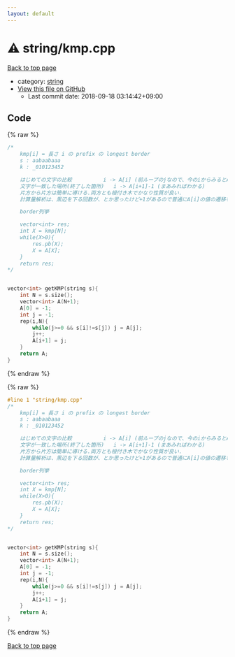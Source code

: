 ```yaml
---
layout: default
---
```


<!-- mathjax config similar to math.stackexchange -->
<script type="text/javascript" async
  src="https://cdnjs.cloudflare.com/ajax/libs/mathjax/2.7.5/MathJax.js?config=TeX-MML-AM_CHTML">
</script>
<script type="text/x-mathjax-config">
  MathJax.Hub.Config({
    TeX: { equationNumbers: { autoNumber: "AMS" }},
    tex2jax: {
      inlineMath: [ ['$','$'] ],
      processEscapes: true
    },
    "HTML-CSS": { matchFontHeight: false },
    displayAlign: "left",
    displayIndent: "2em"
  });
</script>

<script type="text/javascript" src="https://cdnjs.cloudflare.com/ajax/libs/jquery/3.4.1/jquery.min.js"></script>
<script src="https://cdn.jsdelivr.net/npm/jquery-balloon-js@1.1.2/jquery.balloon.min.js" integrity="sha256-ZEYs9VrgAeNuPvs15E39OsyOJaIkXEEt10fzxJ20+2I=" crossorigin="anonymous"></script>
<script type="text/javascript" src="../../assets/js/copy-button.js"></script>
<link rel="stylesheet" href="../../assets/css/copy-button.css" />


# :warning: string/kmp.cpp

<a href="../../index.html">Back to top page</a>

* category: <a href="../../index.html#b45cffe084dd3d20d928bee85e7b0f21">string</a>
* <a href="{{ site.github.repository_url }}/blob/master/string/kmp.cpp">View this file on GitHub</a>
    - Last commit date: 2018-09-18 03:14:42+09:00




## Code

<a id="unbundled"></a>
{% raw %}
```cpp
/*
	kmp[i] = 長さ i の prefix の longest border
	s : aabaabaaa
	k : _010123452

	はじめての文字の比較 			i -> A[i] (前ループのjなので、今のiからみるとA[i])
	文字が一致した場所(終了した箇所)	i -> A[i+1]-1 (まあみればわかる)
	片方から片方は簡単に導ける.両方とも根付き木でかなり性質が良い.
	計算量解析は、黒辺を下る回数が、とか思ったけど+1があるので普通にA[i]の値の遷移を考えたほうがいいか.

	border列挙

	vector<int> res;
	int X = kmp[N];
	while(X>0){
		res.pb(X);
		X = A[X];
	}
	return res;
*/


vector<int> getKMP(string s){
	int N = s.size();
	vector<int> A(N+1);
	A[0] = -1;
	int j = -1;
	rep(i,N){
		while(j>=0 && s[i]!=s[j]) j = A[j];
		j++;
		A[i+1] = j;
	}
	return A;
}
```
{% endraw %}

<a id="bundled"></a>
{% raw %}
```cpp
#line 1 "string/kmp.cpp"
/*
	kmp[i] = 長さ i の prefix の longest border
	s : aabaabaaa
	k : _010123452

	はじめての文字の比較 			i -> A[i] (前ループのjなので、今のiからみるとA[i])
	文字が一致した場所(終了した箇所)	i -> A[i+1]-1 (まあみればわかる)
	片方から片方は簡単に導ける.両方とも根付き木でかなり性質が良い.
	計算量解析は、黒辺を下る回数が、とか思ったけど+1があるので普通にA[i]の値の遷移を考えたほうがいいか.

	border列挙

	vector<int> res;
	int X = kmp[N];
	while(X>0){
		res.pb(X);
		X = A[X];
	}
	return res;
*/


vector<int> getKMP(string s){
	int N = s.size();
	vector<int> A(N+1);
	A[0] = -1;
	int j = -1;
	rep(i,N){
		while(j>=0 && s[i]!=s[j]) j = A[j];
		j++;
		A[i+1] = j;
	}
	return A;
}

```
{% endraw %}

<a href="../../index.html">Back to top page</a>

